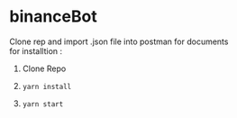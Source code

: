 # binanceBot

Clone rep and import .json file into postman for documents
<br/>
for installtion :

1. Clone Repo

2. `yarn install`

3. `yarn start`
